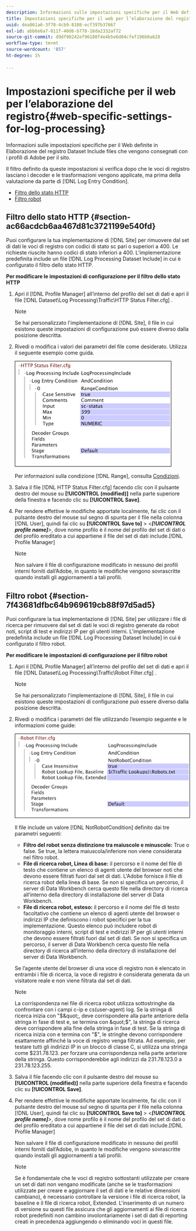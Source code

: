 ```yaml
---
description: Informazioni sulle impostazioni specifiche per il Web definite in Elaborazione del registro Dataset Include files che vengono consegnati con i profili di Adobe per il sito.
title: Impostazioni specifiche per il web per l’elaborazione del registro
uuid: dea861a6-3f78-4cb9-8108-ecf397b37667
exl-id: abb6e6a7-011f-40d6-b778-16da2332af72
source-git-commit: d9df90242ef96188f4e4b5e6d04cfef196b0a628
workflow-type: tm+mt
source-wordcount: '857'
ht-degree: 1%

---
```


# Impostazioni specifiche per il web per l’elaborazione del registro{#web-specific-settings-for-log-processing}

Informazioni sulle impostazioni specifiche per il Web definite in Elaborazione del registro Dataset Include files che vengono consegnati con i profili di Adobe per il sito.

Il filtro definito da queste impostazioni si verifica dopo che le voci di registro lasciano i decoder e le trasformazioni vengono applicate, ma prima della valutazione da parte di [!DNL Log Entry Condition].

* [Filtro dello stato HTTP](../../../home/c-dataset-const-proc/c-config-web-data/c-web-spec-log-proc.md#section-ac66acdcb6aa467d81c3721199e540fd)
* [Filtro robot](../../../home/c-dataset-const-proc/c-config-web-data/c-web-spec-log-proc.md#section-7f43681dfbc64b969619cb88f97d5ad5)

## Filtro dello stato HTTP {#section-ac66acdcb6aa467d81c3721199e540fd}

Puoi configurare la tua implementazione di [!DNL Site] per rimuovere dal set di dati le voci di registro con codici di stato sc pari o superiori a 400. Le richieste riuscite hanno codici di stato inferiori a 400. L’implementazione predefinita include un file [!DNL Log Processing Dataset Include] in cui è configurato il filtro dello stato HTTP.

**Per modificare le impostazioni di configurazione per il filtro dello stato HTTP**

1. Apri il [!DNL Profile Manager] all’interno del profilo del set di dati e apri il file [!DNL Dataset\Log Processing\Traffic\HTTP Status Filter.cfg] .

   >[!NOTE]
   >
   >Se hai personalizzato l&#39;implementazione di [!DNL Site], il file in cui esistono queste impostazioni di configurazione può essere diverso dalla posizione descritta.

1. Rivedi o modifica i valori dei parametri del file come desiderato. Utilizza il seguente esempio come guida.

   ![](assets/cfg_WebParameters_HTTPStatusFilter.png)

   Per informazioni sulla condizione [!DNL Range], consulta [Condizioni](../../../home/c-dataset-const-proc/c-conditions/c-abt-cond.md).

1. Salva il file [!DNL HTTP Status Filter.cfg] facendo clic con il pulsante destro del mouse su **[!UICONTROL (modified)]** nella parte superiore della finestra e facendo clic su **[!UICONTROL Save]**.

1. Per rendere effettive le modifiche apportate localmente, fai clic con il pulsante destro del mouse sul segno di spunta per il file nella colonna [!DNL User], quindi fai clic su **[!UICONTROL Save to]** > *&lt;**[!UICONTROL profile name]**>*, dove nome profilo è il nome del profilo del set di dati o del profilo ereditato a cui appartiene il file del set di dati include.[!DNL Profile Manager]

   >[!NOTE]
   >
   >Non salvare il file di configurazione modificato in nessuno dei profili interni forniti dall’Adobe, in quanto le modifiche vengono sovrascritte quando installi gli aggiornamenti a tali profili.

## Filtro robot {#section-7f43681dfbc64b969619cb88f97d5ad5}

Puoi configurare la tua implementazione di [!DNL Site] per utilizzare i file di ricerca per rimuovere dal set di dati le voci di registro generate da robot noti, script di test e indirizzi IP per gli utenti interni. L’implementazione predefinita include un file [!DNL Log Processing Dataset Include] in cui è configurato il filtro robot.

**Per modificare le impostazioni di configurazione per il filtro robot**

1. Apri il [!DNL Profile Manager] all’interno del profilo del set di dati e apri il file [!DNL Dataset\Log Processing\Traffic\Robot Filter.cfg] .

   >[!NOTE]
   >
   >Se hai personalizzato l&#39;implementazione di [!DNL Site], il file in cui esistono queste impostazioni di configurazione può essere diverso dalla posizione descritta.

1. Rivedi o modifica i parametri del file utilizzando l’esempio seguente e le informazioni come guide:

   ![](assets/cfg_WebParameters_RobotFilter.png)

   Il file include un valore [!DNL NotRobotCondition] definito dai tre parametri seguenti:

   * **Filtro del robot senza distinzione tra maiuscole e minuscole:** True o false. Se true, la lettera maiuscola/inferiore non viene considerata nel filtro robot.
   * **File di ricerca robot, Linea di base:** il percorso e il nome del file di testo che contiene un elenco di agenti utente del browser noti che devono essere filtrati fuori dal set di dati. L&#39;Adobe fornisce il file di ricerca robot della linea di base. Se non si specifica un percorso, il server di Data Workbench cerca questo file nella directory di ricerca all’interno della directory di installazione del server di Data Workbench.
   * **File di ricerca robot, esteso:** il percorso e il nome del file di testo facoltativo che contiene un elenco di agenti utente del browser o indirizzi IP che definiscono i robot specifici per la tua implementazione. Questo elenco può includere robot di monitoraggio interni, script di test e indirizzi IP per gli utenti interni che devono essere filtrati fuori dal set di dati. Se non si specifica un percorso, il server di Data Workbench cerca questo file nella directory di ricerca all’interno della directory di installazione del server di Data Workbench.

   Se l’agente utente del browser di una voce di registro non è elencato in entrambi i file di ricerca, la voce di registro è considerata generata da un visitatore reale e non viene filtrata dal set di dati.

   >[!NOTE]
   >
   >La corrispondenza nei file di ricerca robot utilizza sottostringhe da confrontare con i campi c-ip e cs(user-agent) log. Se la stringa di ricerca inizia con &quot;$&quot;, deve corrispondere alla parte anteriore della stringa in fase di test e, se termina con &quot;$&quot;, la stringa di ricerca deve corrispondere alla fine della stringa in fase di test. Se la stringa di ricerca inizia con e termina con &quot;$&quot;, le stringhe devono corrispondere esattamente affinché la voce di registro venga filtrata. Ad esempio, per testare tutti gli indirizzi IP in un blocco di classe C, si utilizza una stringa come $231.78.123. per forzare una corrispondenza nella parte anteriore della stringa. Questo corrisponderebbe agli indirizzi da 231.78.123.0 a 231.78.123.255.

1. Salva il file facendo clic con il pulsante destro del mouse su **[!UICONTROL (modified)]** nella parte superiore della finestra e facendo clic su **[!UICONTROL Save]**.

1. Per rendere effettive le modifiche apportate localmente, fai clic con il pulsante destro del mouse sul segno di spunta per il file nella colonna [!DNL User], quindi fai clic su **[!UICONTROL Save to]** > *&lt;**[!UICONTROL profile name]**>*, dove nome profilo è il nome del profilo del set di dati o del profilo ereditato a cui appartiene il file del set di dati include.[!DNL Profile Manager]

   Non salvare il file di configurazione modificato in nessuno dei profili interni forniti dall’Adobe, in quanto le modifiche vengono sovrascritte quando installi gli aggiornamenti a tali profili.

   >[!NOTE]
   >
   >Se è fondamentale che le voci di registro sottostanti utilizzate per creare un set di dati non vengano modificate (anche se le trasformazioni utilizzate per creare e aggiornare il set di dati e le relative dimensioni cambiano), è necessario controllare la versione i file di ricerca robot, la baseline e il file di ricerca robot, Extended. L&#39;inserimento di un numero di versione su questi file assicura che gli aggiornamenti ai file di ricerca robot predefiniti non cambino involontariamente i set di dati di reporting creati in precedenza aggiungendo o eliminando voci in questi file.
